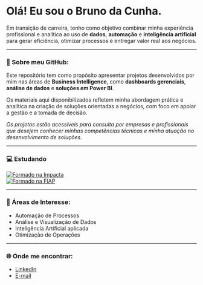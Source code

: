 # Olá! Eu sou o Bruno da Cunha. 

Em transição de carreira, tenho como objetivo combinar minha experiência profissional e analítica ao uso de **dados**, **automação** e **inteligência artificial** para gerar eficiência, otimizar processos e entregar valor real aos negócios.  

---
### 📂 Sobre meu GitHub:
Este repositório tem como propósito apresentar projetos desenvolvidos por mim nas áreas de **Business Intelligence**, como **dashboards gerenciais**, **análise de dados** e **soluções em Power BI**.  

Os materiais aqui disponibilizados refletem minha abordagem prática e analítica na criação de soluções orientadas a negócios, com foco em apoiar a gestão e a tomada de decisão.  

*Os projetos estão acessíveis para consulta por empresas e profissionais que desejem conhecer minhas competências técnicas e minha atuação no desenvolvimento de soluções.*

---
### 💻 Estudando  

[![Formado na Impacta](https://img.shields.io/badge/🎓%20Formação%20Data%20Sciense-%20Impacta%20Tecnologia-blue)](https://www.impacta.edu.br)  
[![Formado na FIAP](https://img.shields.io/badge/🎓%20Análise%20e%20Desenvolvimento%20De%20Sistemas-%20FIAP-blue)](https://www.fiap.com.br)


---

### 🎯 Áreas de Interesse:
- Automação de Processos  
- Análise e Visualização de Dados  
- Inteligência Artificial aplicada
- Otimização de Operações

---

### 🌐 Onde me encontrar:
- [LinkedIn](https://www.linkedin.com/in/bruno-cunha-73515835a)  
- [E-mail](mailto:cunhabruno.imecc@gmail.com)  


